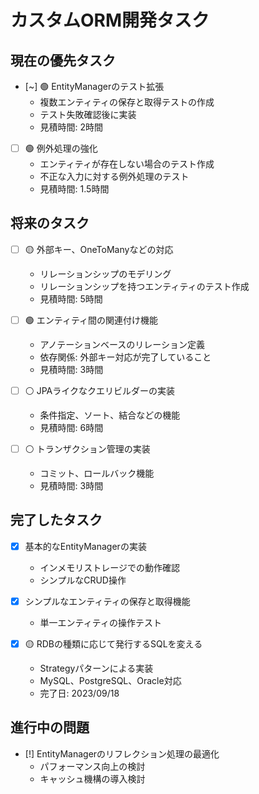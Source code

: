 # カスタムORM開発タスク

## 現在の優先タスク

- [~] 🟢 EntityManagerのテスト拡張
  - 複数エンティティの保存と取得テストの作成
  - テスト失敗確認後に実装
  - 見積時間: 2時間

- [ ] 🟢 例外処理の強化
  - エンティティが存在しない場合のテスト作成
  - 不正な入力に対する例外処理のテスト
  - 見積時間: 1.5時間

## 将来のタスク

- [ ] 🟡 外部キー、OneToManyなどの対応
  - リレーションシップのモデリング
  - リレーションシップを持つエンティティのテスト作成
  - 見積時間: 5時間

- [ ] 🟢 エンティティ間の関連付け機能
  - アノテーションベースのリレーション定義
  - 依存関係: 外部キー対応が完了していること
  - 見積時間: 3時間

- [ ] ⚪ JPAライクなクエリビルダーの実装
  - 条件指定、ソート、結合などの機能
  - 見積時間: 6時間

- [ ] ⚪ トランザクション管理の実装
  - コミット、ロールバック機能
  - 見積時間: 3時間

## 完了したタスク

- [x] 基本的なEntityManagerの実装
  - インメモリストレージでの動作確認
  - シンプルなCRUD操作

- [x] シンプルなエンティティの保存と取得機能
  - 単一エンティティの操作テスト
  
- [x] 🟡 RDBの種類に応じて発行するSQLを変える
  - Strategyパターンによる実装
  - MySQL、PostgreSQL、Oracle対応
  - 完了日: 2023/09/18

## 進行中の問題

- [!] EntityManagerのリフレクション処理の最適化
  - パフォーマンス向上の検討
  - キャッシュ機構の導入検討